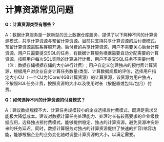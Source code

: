 # 计算资源常见问题

**Q：计算资源类型有哪些？**

A：数据计算服务是一款新型的云上数据仓库服务，提供了以下两种不同的计算资源模式，共享计算资源与预留计算资源。目前只支持共享计算资源的后付费模式，预留计算资源需联系客服开通。后付费的共享计算资源，用户不需要关心后台计算资源，用户只需要提交SQL的任务，有数据计算服务根据需要自动分配需要的计算资源，按照用户每次SQL实际的计算进行计费，用户不提交SQL任务不需要付费（注：数据存储根据存储的大小进行计费）; 用户自定义创建独占的预付费计算资源，根据用户对企业自身计算任务数量/类型、计算数据规模的评估，选择用户指定大小CU（一个CU为1Core/4GB计算资源）的计算资源，该资源为用户独占，不按照SQL任务计费，按照资源的大小以及使用时长（按配置或包年/包月）付费。


**Q：如何选择不同的计算资源的付费模式？**

A：建议数据规模不大、计算任务规模较小的企业选择后付费模式，既满足需求又能极大降低成本。建议对数据计算任务处理能力、处理时长有较高要求的企业级数据应用，选择独占预付费模式，能够提供稳定、独占的计算资源，避免资源冲突带来的任务延迟。同时，数据计算服务对独占的计算资源提供了快速的扩容/缩容功能，能够根据企业的业务变化随时调整计算资源的大小，以满足需要。
